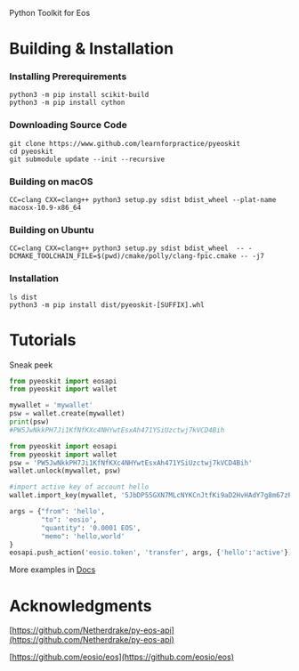 Python Toolkit for Eos

# Building & Installation
### Installing Prerequirements
```
python3 -m pip install scikit-build
python3 -m pip install cython
```
### Downloading Source Code

```
git clone https://www.github.com/learnforpractice/pyeoskit
cd pyeoskit
git submodule update --init --recursive
```

### Building on macOS
```
CC=clang CXX=clang++ python3 setup.py sdist bdist_wheel --plat-name macosx-10.9-x86_64
```

### Building on Ubuntu
```
CC=clang CXX=clang++ python3 setup.py sdist bdist_wheel  -- -DCMAKE_TOOLCHAIN_FILE=$(pwd)/cmake/polly/clang-fpic.cmake -- -j7
```

### Installation

```
ls dist
python3 -m pip install dist/pyeoskit-[SUFFIX].whl
```

# Tutorials

Sneak peek

```python
from pyeoskit import eosapi
from pyeoskit import wallet

mywallet = 'mywallet'
psw = wallet.create(mywallet)
print(psw)
#PW5JwNkkPH7Ji1KfNfKXc4NHYwtEsxAh471YSiUzctwj7kVCD4Bih
```


```python
from pyeoskit import eosapi
from pyeoskit import wallet
psw = 'PW5JwNkkPH7Ji1KfNfKXc4NHYwtEsxAh471YSiUzctwj7kVCD4Bih'
wallet.unlock(mywallet, psw)

#import active key of account hello
wallet.import_key(mywallet, '5JbDP55GXN7MLcNYKCnJtfKi9aD2HvHAdY7g8m67zFTAFkY1uBB')

args = {"from": 'hello',
        "to": 'eosio',
        "quantity": '0.0001 EOS',
        "memo": 'hello,world'
}
eosapi.push_action('eosio.token', 'transfer', args, {'hello':'active'})
```

More examples in [Docs](https://github.com/learnforpractice/pyeoskit/tree/master/Docs)


# Acknowledgments
[https://github.com/Netherdrake/py-eos-api](https://github.com/Netherdrake/py-eos-api)

[https://github.com/eosio/eos](https://github.com/eosio/eos)
